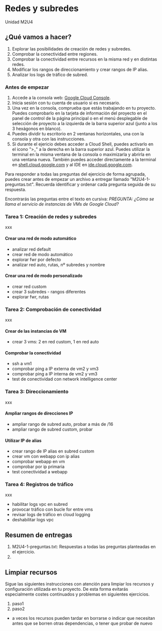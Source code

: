 # Redes y subredes
Unidad M2U4

## ¿Qué vamos a hacer?
1. Explorar las posibilidades de creación de redes y subredes.
1. Comprobar la conectividad entre regiones.
1. Comprobar la conectividad entre recursos en la misma red y en distintas redes.
1. Modificar los rangos de direccionamiento y crear rangos de IP alias.
1. Analizar los logs de tráfico de subred.

### Antes de empezar
1. Accede a la consola web: [Google Cloud Console](https://console.cloud.google.com).
1. Inicia sesión con tu cuenta de usuario si es necesario.
1. Una vez en la consola, comprueba que estás trabajando en tu proyecto. Puedes comprobarlo en la tarjeta de información del proyecto en el panel de control de la página principal o en el menú desplegable de selección de proyecto a la izquierda de la barra superior azul (junto a los 3 hexágonos en blanco).
1. Puedes dividir tu escritorio en 2 ventanas horizontales, una con la consola y otra con las instrucciones.
1. Si durante el ejericio debes acceder a Cloud Shell, puedes activarlo en el icono ">_" a la derecha en la barra superior azul. Puedes utilizar la terminal en la misma ventana de la consola o maximizarla y abrirla en una ventana nueva. También puedes acceder directamente a la terminal en [shell.cloud.google.com](https://shell.cloud.google.com) y al IDE en [ide.cloud.google.com](https://ide.cloud.google.com/).

Para responder a todas las preguntas del ejercicio de forma agrupada, puedes crear antes de empezar un archivo a entregar llamado "M2U4-1-preguntas.txt". Recuerda identificar y ordenar cada pregunta seguida de su respuesta.

Encontrarás las preguntas entre el texto en cursiva: *PREGUNTA: ¿Cómo se llama el servicio de instancias de VMs de Google Cloud?*

### Tarea 1: Creación de redes y subredes
xxx

#### Crear una red de modo automático
- analizar red default
- crear red de modo automático
- explorar fwr por defecto
- analizar red auto, rutas, nº subredes y nombre

#### Crear una red de modo personalizado
- crear red custom
- crear 3 subredes - rangos diferentes
- explorar fwr, rutas

### Tarea 2: Comprobación de conectividad
xxx

#### Crear de las instancias de VM
- crear 3 vms: 2 en red custom, 1 en red auto

#### Comprobar la conectividad
- ssh a vm1
- comprobar ping a IP externa de vm2 y vm3
- comprobar ping a IP interna de vm2 y vm3
- test de conectividad con network intelligence center

### Tarea 3: Direccionamiento
xxx

#### Ampliar rangos de direcciones IP
- ampliar rango de subred auto, probar a más de /16
- ampliar rango de subred custom, probar

#### Utilizar IP de alias
- crear rango de IP alias en subred custom
- crear vm con webapp con ip alias
- comprobar webapp en vm
- comprobar por ip primaria
- test conectividad a webapp

### Tarea 4: Registros de tráfico
xxx

- habilitar logs vpc en subred
- provocar tráfico con bucle for entre vms
- revisar logs de tráfico en cloud logging
- deshabilitar logs vpc

## Resumen de entregas
1. M2U4-1-preguntas.txt: Respuestas a todas las preguntas planteadas en el ejercicio.
1. [nombre de archivo]: descripción

## Limpiar recursos
Sigue las siguientes instrucciones con atención para limpiar los recursos y configuración utilizada en tu proyecto. De esta forma evitarás especialmente costes continuados y problemas en siguientes ejercicios.

1. paso1
1. paso2

* a veces los recursos pueden tardar en borrarse o indicar que necesitan antes que se borren otras dependencias, o tener que probar de nuevo
